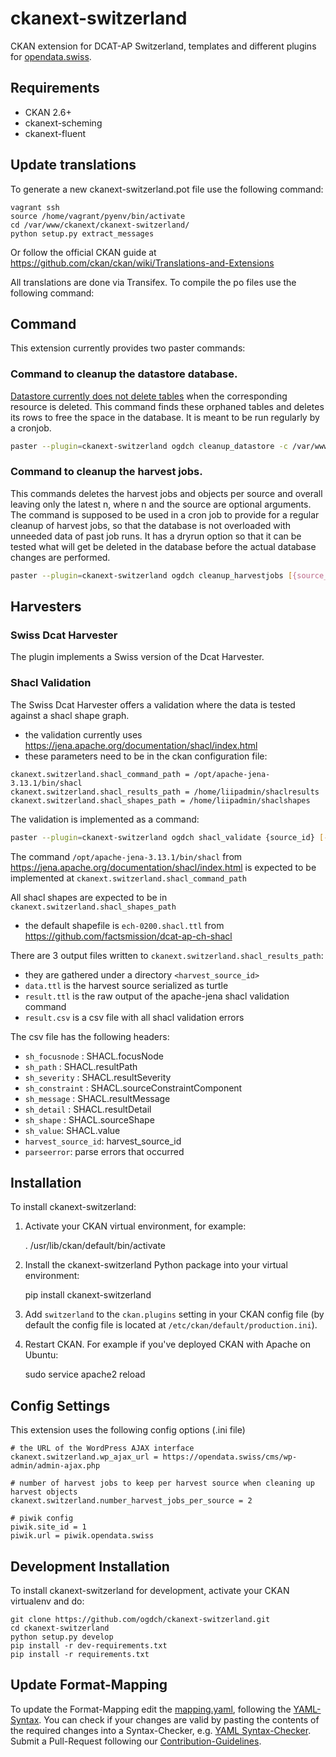 ckanext-switzerland
===================

CKAN extension for DCAT-AP Switzerland, templates and different plugins for [opendata.swiss](https://opendata.swiss).

## Requirements

- CKAN 2.6+
- ckanext-scheming
- ckanext-fluent

## Update translations

To generate a new ckanext-switzerland.pot file use the following command:

    vagrant ssh
    source /home/vagrant/pyenv/bin/activate
    cd /var/www/ckanext/ckanext-switzerland/
    python setup.py extract_messages

Or follow the official CKAN guide at https://github.com/ckan/ckan/wiki/Translations-and-Extensions

All translations are done via Transifex. To compile the po files use the following command:

## Command

This extension currently provides two paster commands: 
### Command to cleanup the datastore database.
[Datastore currently does not delete tables](https://github.com/ckan/ckan/issues/3422) when the corresponding resource is deleted.
This command finds these orphaned tables and deletes its rows to free the space in the database.
It is meant to be run regularly by a cronjob.

```bash
paster --plugin=ckanext-switzerland ogdch cleanup_datastore -c /var/www/ckan/development.ini
```

### Command to cleanup the harvest jobs.
This commands deletes the harvest jobs and objects per source and overall leaving only the latest n,
where n and the source are optional arguments. The command is supposed to be used in a cron job to 
provide for a regular cleanup of harvest jobs, so that the database is not overloaded with unneeded data
of past job runs. It has a dryrun option so that it can be tested what will get be deleted in the 
database before the actual database changes are performed.

```bash
paster --plugin=ckanext-switzerland ogdch cleanup_harvestjobs [{source_id}] [--keep={n}}] [--dryrun] -c /var/www/ckan/development.ini
```

## Harvesters

### Swiss Dcat Harvester 

The plugin implements a Swiss version of the Dcat Harvester.

### Shacl Validation
The Swiss Dcat Harvester offers a validation where the data is tested against a shacl shape graph.
- the validation currently uses https://jena.apache.org/documentation/shacl/index.html
- these parameters need to be in the ckan configuration file:
```
ckanext.switzerland.shacl_command_path = /opt/apache-jena-3.13.1/bin/shacl
ckanext.switzerland.shacl_results_path = /home/liipadmin/shaclresults
ckanext.switzerland.shacl_shapes_path = /home/liipadmin/shaclshapes
``` 
The validation is implemented as a command:

```bash
paster --plugin=ckanext-switzerland ogdch shacl_validate {source_id} [--shapefile={shapefilename}}] -c /var/www/ckan/development.ini
```
The command `/opt/apache-jena-3.13.1/bin/shacl` from https://jena.apache.org/documentation/shacl/index.html is expected to be implemented at `ckanext.switzerland.shacl_command_path` 

All shacl shapes are expected to be in `ckanext.switzerland.shacl_shapes_path`
- the default shapefile is `ech-0200.shacl.ttl` from https://github.com/factsmission/dcat-ap-ch-shacl


There are 3 output files written to `ckanext.switzerland.shacl_results_path`: 
- they are gathered under a directory `<harvest_source_id>` 
- `data.ttl` is the harvest source serialized as turtle
- `result.ttl` is the raw output of the apache-jena shacl validation command
- `result.csv` is a csv file with all shacl validation errors

The csv file has the following headers:
- `sh_focusnode` : SHACL.focusNode
- `sh_path` : SHACL.resultPath
- `sh_severity` : SHACL.resultSeverity
- `sh_constraint` : SHACL.sourceConstraintComponent
- `sh_message` : SHACL.resultMessage
- `sh_detail` : SHACL.resultDetail
- `sh_shape` : SHACL.sourceShape
- `sh_value`: SHACL.value
- `harvest_source_id`: harvest_source_id
- `parseerror`: parse errors that occurred

## Installation

To install ckanext-switzerland:

1. Activate your CKAN virtual environment, for example:

     . /usr/lib/ckan/default/bin/activate

2. Install the ckanext-switzerland Python package into your virtual environment:

     pip install ckanext-switzerland

3. Add ``switzerland`` to the ``ckan.plugins`` setting in your CKAN
   config file (by default the config file is located at
   ``/etc/ckan/default/production.ini``).

4. Restart CKAN. For example if you've deployed CKAN with Apache on Ubuntu:

     sudo service apache2 reload

## Config Settings

This extension uses the following config options (.ini file)

    # the URL of the WordPress AJAX interface
    ckanext.switzerland.wp_ajax_url = https://opendata.swiss/cms/wp-admin/admin-ajax.php

    # number of harvest jobs to keep per harvest source when cleaning up harvest objects   
    ckanext.switzerland.number_harvest_jobs_per_source = 2

    # piwik config
    piwik.site_id = 1
    piwik.url = piwik.opendata.swiss

## Development Installation

To install ckanext-switzerland for development, activate your CKAN virtualenv and
do:

    git clone https://github.com/ogdch/ckanext-switzerland.git
    cd ckanext-switzerland
    python setup.py develop
    pip install -r dev-requirements.txt
    pip install -r requirements.txt

## Update Format-Mapping

To update the Format-Mapping edit the [mapping.yaml](/ckanext/switzerland/mapping.yaml), following the [YAML-Syntax](http://docs.ansible.com/ansible/latest/YAMLSyntax.html). You can check if your changes are valid by pasting the contents of the required changes into a Syntax-Checker, e.g. [YAML Syntax-Checker](http://www.yamllint.com/).
Submit a Pull-Request following our [Contribution-Guidelines](CONTRIBUTING.md).

